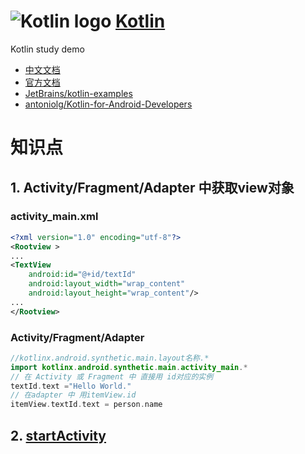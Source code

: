 # ![Kotlin logo](https://kotlinlang.org/assets/images/favicon.ico) [Kotlin](https://kotlinlang.org/)
Kotlin study demo
- [中文文档](http://kotlindoc.com/)
- [官方文档](https://kotlinlang.org/api/latest/jvm/stdlib/)
- [JetBrains/kotlin-examples](https://github.com/JetBrains/kotlin-examples)
- [antoniolg/Kotlin-for-Android-Developers](https://github.com/antoniolg/Kotlin-for-Android-Developers)

# 知识点
## 1. Activity/Fragment/Adapter 中获取view对象
### activity_main.xml
``` xml
<?xml version="1.0" encoding="utf-8"?>
<Rootview >
...
<TextView
    android:id="@+id/textId"
    android:layout_width="wrap_content"
    android:layout_height="wrap_content"/>
...
</Rootview>
```
### Activity/Fragment/Adapter
```Kotlin
//kotlinx.android.synthetic.main.layout名称.*
import kotlinx.android.synthetic.main.activity_main.*
// 在 Activity 或 Fragment 中 直接用 id对应的实例
textId.text ="Hello World."
// 在adapter 中 用itemView.id
itemView.textId.text = person.name
```
## 2. [startActivity](https://discuss.kotlinlang.org/t/java-interopt-android-intent/1450)

